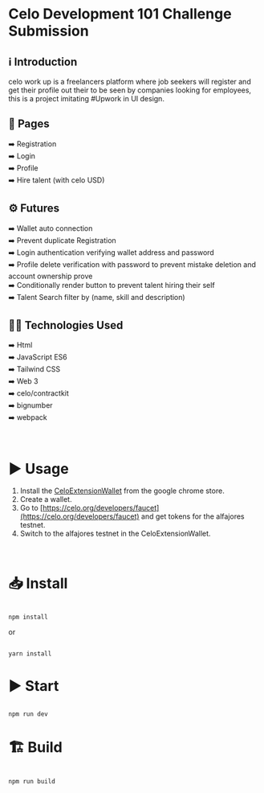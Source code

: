 # Celo Development 101 Challenge Submission

## ℹ️ Introduction

celo work up is a freelancers platform where job seekers will register and get their profile out their to be seen by companies looking for employees, this is a project imitating #Upwork in UI design.

## 📄 Pages

➡️ Registration <br />
➡️ Login <br />
➡️ Profile <br />
➡️ Hire talent (with celo USD) <br />

## ⚙️ Futures

➡️ Wallet auto connection <br />
➡️ Prevent duplicate Registration <br />
➡️ Login authentication verifying wallet address and password <br />
➡️ Profile delete verification with password to prevent mistake deletion and account ownership prove <br />
➡️ Conditionally render button to prevent talent hiring their self <br />
➡️ Talent Search filter by (name, skill and description) <br />

## 👨‍💻 Technologies Used

➡️ Html <br />
➡️ JavaScript ES6 <br />
➡️ Tailwind CSS <br />
➡️ Web 3 <br />
➡️ celo/contractkit <br />
➡️ bignumber <br />
➡️ webpack <br />

<br />

# ▶️ Usage

1. Install the [CeloExtensionWallet](https://chrome.google.com/webstore/detail/celoextensionwallet/kkilomkmpmkbdnfelcpgckmpcaemjcdh?hl=en) from the google chrome store.
2. Create a wallet.
3. Go to [https://celo.org/developers/faucet](https://celo.org/developers/faucet) and get tokens for the alfajores testnet.
4. Switch to the alfajores testnet in the CeloExtensionWallet.

<br/>

# 📥 Install

```

npm install

```

or

```

yarn install

```

# ▶️ Start

```

npm run dev

```

# 🏗️ Build

```

npm run build

```
